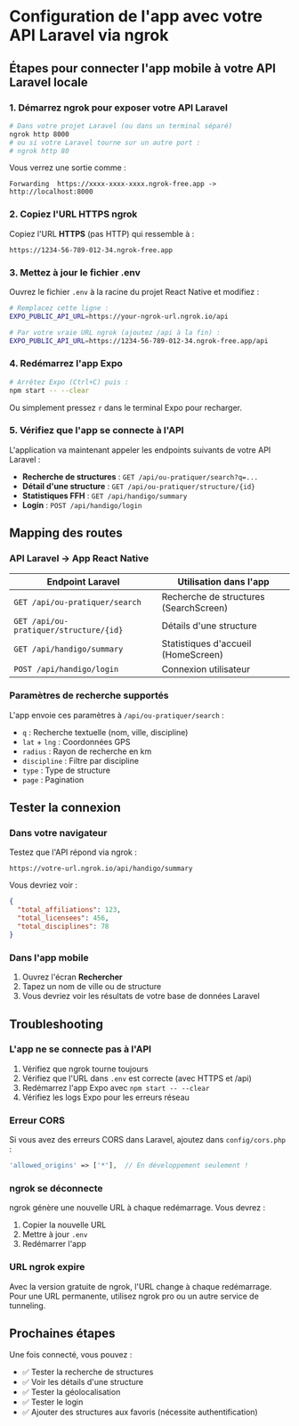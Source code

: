 # Configuration de l'app avec votre API Laravel via ngrok

## Étapes pour connecter l'app mobile à votre API Laravel locale

### 1. Démarrez ngrok pour exposer votre API Laravel

```bash
# Dans votre projet Laravel (ou dans un terminal séparé)
ngrok http 8000
# ou si votre Laravel tourne sur un autre port :
# ngrok http 80
```

Vous verrez une sortie comme :
```
Forwarding  https://xxxx-xxxx-xxxx.ngrok-free.app -> http://localhost:8000
```

### 2. Copiez l'URL HTTPS ngrok

Copiez l'URL **HTTPS** (pas HTTP) qui ressemble à :
```
https://1234-56-789-012-34.ngrok-free.app
```

### 3. Mettez à jour le fichier .env

Ouvrez le fichier `.env` à la racine du projet React Native et modifiez :

```bash
# Remplacez cette ligne :
EXPO_PUBLIC_API_URL=https://your-ngrok-url.ngrok.io/api

# Par votre vraie URL ngrok (ajoutez /api à la fin) :
EXPO_PUBLIC_API_URL=https://1234-56-789-012-34.ngrok-free.app/api
```

### 4. Redémarrez l'app Expo

```bash
# Arrêtez Expo (Ctrl+C) puis :
npm start -- --clear
```

Ou simplement pressez `r` dans le terminal Expo pour recharger.

### 5. Vérifiez que l'app se connecte à l'API

L'application va maintenant appeler les endpoints suivants de votre API Laravel :

- **Recherche de structures** : `GET /api/ou-pratiquer/search?q=...`
- **Détail d'une structure** : `GET /api/ou-pratiquer/structure/{id}`
- **Statistiques FFH** : `GET /api/handigo/summary`
- **Login** : `POST /api/handigo/login`

## Mapping des routes

### API Laravel → App React Native

| Endpoint Laravel | Utilisation dans l'app |
|-----------------|------------------------|
| `GET /api/ou-pratiquer/search` | Recherche de structures (SearchScreen) |
| `GET /api/ou-pratiquer/structure/{id}` | Détails d'une structure |
| `GET /api/handigo/summary` | Statistiques d'accueil (HomeScreen) |
| `POST /api/handigo/login` | Connexion utilisateur |

### Paramètres de recherche supportés

L'app envoie ces paramètres à `/api/ou-pratiquer/search` :

- `q` : Recherche textuelle (nom, ville, discipline)
- `lat` + `lng` : Coordonnées GPS
- `radius` : Rayon de recherche en km
- `discipline` : Filtre par discipline
- `type` : Type de structure
- `page` : Pagination

## Tester la connexion

### Dans votre navigateur
Testez que l'API répond via ngrok :
```
https://votre-url.ngrok.io/api/handigo/summary
```

Vous devriez voir :
```json
{
  "total_affiliations": 123,
  "total_licensees": 456,
  "total_disciplines": 78
}
```

### Dans l'app mobile
1. Ouvrez l'écran **Rechercher**
2. Tapez un nom de ville ou de structure
3. Vous devriez voir les résultats de votre base de données Laravel

## Troubleshooting

### L'app ne se connecte pas à l'API

1. Vérifiez que ngrok tourne toujours
2. Vérifiez que l'URL dans `.env` est correcte (avec HTTPS et /api)
3. Redémarrez l'app Expo avec `npm start -- --clear`
4. Vérifiez les logs Expo pour les erreurs réseau

### Erreur CORS

Si vous avez des erreurs CORS dans Laravel, ajoutez dans `config/cors.php` :

```php
'allowed_origins' => ['*'],  // En développement seulement !
```

### ngrok se déconnecte

ngrok génère une nouvelle URL à chaque redémarrage. Vous devrez :
1. Copier la nouvelle URL
2. Mettre à jour `.env`
3. Redémarrer l'app

### URL ngrok expire

Avec la version gratuite de ngrok, l'URL change à chaque redémarrage.
Pour une URL permanente, utilisez ngrok pro ou un autre service de tunneling.

## Prochaines étapes

Une fois connecté, vous pouvez :

- ✅ Tester la recherche de structures
- ✅ Voir les détails d'une structure
- ✅ Tester la géolocalisation
- ✅ Tester le login
- ✅ Ajouter des structures aux favoris (nécessite authentification)
